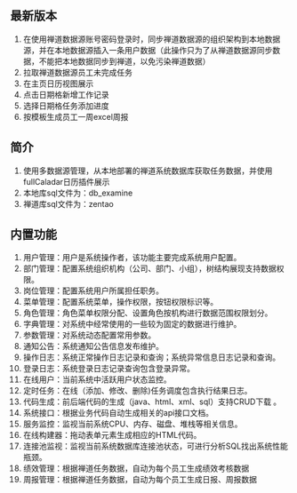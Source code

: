 ## 最新版本
1. 在使用禅道数据源账号密码登录时，同步禅道数据源的组织架构到本地数据源，并在本地数据源插入一条用户数据（此操作只为了从禅道数据源同步数据，不能把本地数据同步到禅道，以免污染禅道数据）
2. 拉取禅道数据源员工未完成任务
3. 在主页日历视图展示
4. 点击日期格新增工作记录
5. 选择日期格任务添加进度
6. 按模板生成员工一周excel周报
## 简介
1. 使用多数据源管理，从本地部署的禅道系统数据库获取任务数据，并使用fullCaladar日历插件展示
2. 本地库sql文件为：db_examine
3. 禅道库sql文件为：zentao
## 内置功能

1.  用户管理：用户是系统操作者，该功能主要完成系统用户配置。
2.  部门管理：配置系统组织机构（公司、部门、小组），树结构展现支持数据权限。
3.  岗位管理：配置系统用户所属担任职务。
4.  菜单管理：配置系统菜单，操作权限，按钮权限标识等。
5.  角色管理：角色菜单权限分配、设置角色按机构进行数据范围权限划分。
6.  字典管理：对系统中经常使用的一些较为固定的数据进行维护。
7.  参数管理：对系统动态配置常用参数。
8.  通知公告：系统通知公告信息发布维护。
9.  操作日志：系统正常操作日志记录和查询；系统异常信息日志记录和查询。
10. 登录日志：系统登录日志记录查询包含登录异常。
11. 在线用户：当前系统中活跃用户状态监控。
12. 定时任务：在线（添加、修改、删除)任务调度包含执行结果日志。
13. 代码生成：前后端代码的生成（java、html、xml、sql）支持CRUD下载 。
14. 系统接口：根据业务代码自动生成相关的api接口文档。
15. 服务监控：监视当前系统CPU、内存、磁盘、堆栈等相关信息。
16. 在线构建器：拖动表单元素生成相应的HTML代码。
17. 连接池监视：监视当前系统数据库连接池状态，可进行分析SQL找出系统性能瓶颈。
18. 绩效管理：根据禅道任务数据，自动为每个员工生成绩效考核数据
19. 周报管理：根据禅道任务数据，自动为每个员工生成日报、周报数据

